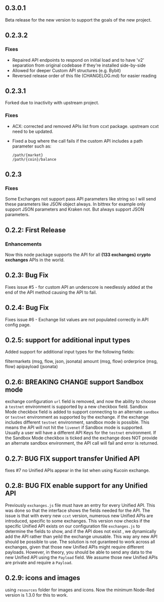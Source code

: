 ## 0.3.0.1

Beta release for the new version to support the goals of the new project.

## 0.2.3.2

### Fixes

- Repaired API endpoints to respond on initial load and to have 'v2' separation from original codebase if they're installed side-by-side
- Allowed for deeper Custom API structures (e.g. Bybit)
- Reversed release order of this file (CHANGELOG.md) for easier reading

## 0.2.3.1

Forked due to inactivity with upstream project.

### Fixes

- ACX: corrected and removed APIs list from ccxt package. upstream ccxt need to be updated.
- Fixed a bug where the call fails if the custom API includes a path parameter such as:

  ```
  /path/{market}
  /path/{coin}/balance
  ```

## 0.2.3

### Fixes

Some Exchanges not support pass API parameters like string so I will send these parameters like JSON object always. In bittrex for example only support JSON parameters and Kraken not. But always support JSON parameters.

## 0.2.2: First Release

### Enhancements

Now this node package supports the API for all **(133 exchanges) crypto exchanges** APIs in the world.

## 0.2.3: Bug Fix

Fixes issue #5 - for custom API an underscore is needlessly added at the end of the API method causing the API to fail.

## 0.2.4: Bug Fix

Fixes issue #6 - Exchange list values are not populated correctly in API config page.

## 0.2.5: support for additional input types

Added support for additional input types for the following fields:

filtermarkets (msg, flow, json, jsonata)
amount (msg, flow)
orderprice (msg, flow)
apipayload (jsonata)

## 0.2.6: BREAKING CHANGE support Sandbox mode

exchange configuration `url` field is removed, and now the ability to choose a `testnet` environment is supported by a new checkbox field.
Sandbox Mode checkbox field is added to support connecting to an alternate `sandbox` or `testnet` environment as supported by the exchange.
if the exchange includes different `testnet` environment, sandbox mode is possible.
This means the API will not hit the `livenet` if Sandbox mode is supported. Usually a user will have a different API Keys for the `testnet` environment.
If the Sandbox Mode checkbox is ticked and the exchange does NOT provide an alternate sandbox environment, the API call will fail and error is returned.

## 0.2.7: BUG FIX support transfer Unified API

fixes #7 no Unified APIs appear in the list when using Kucoin exchange.

## 0.2.8: BUG FIX enable support for any Unified API

Previously `exchanges.js` file must have an entry for every Unified API. This was done so that the interface shows the fields needed for the API.
The issue is that with every new `ccxt` version, numerous new Unified APIs are introduced, specific to some exchanges.
This version now checks if the specific Unified API exists on our configuration file `exchanges.js` to determine the fields to show, and if the
API does not exist , we dynamically add the API rather than yeild the exchange unusable. This way any new API should be possible to use.
The solution is not guranteed to work across all exchanges, given that those new Unified APIs might require different payloads. However, in theory,
you should be able to send any data to the new Unified API using the `Payload` field. We assume those new Unified APIs are private and require a `Payload`.

## 0.2.9: icons and images

using `resources` folder for images and icons.
Now the minimum Node-Red version is 1.3.0 for this to work.
